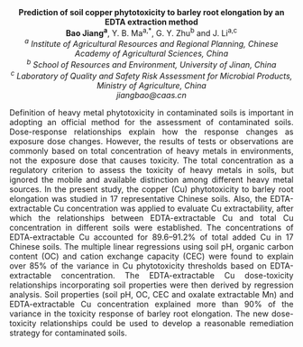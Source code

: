 <center><strong>Prediction of soil copper phytotoxicity to barley root elongation by
an EDTA extraction method</strong>

<center><strong>Bao Jiang<sup>a</sup></strong>, Y. B. Ma<sup>a,*</sup>, G. Y. Zhu<sup>b</sup> and J. Li<sup>a,c</sup>

<center><i><sup>a</sup> Institute of Agricultural Resources and Regional Planning, Chinese
Academy of Agricultural Sciences, China</i>

<center><i><sup>b</sup> School of Resources and Environment, University of Jinan, China</i>

<center><i><sup>c</sup> Laboratory of Quality and Safety Risk Assessment for Microbial
Products, Ministry of Agriculture, China</i>

<center><i>jiangbao@caas.cn</i>

<p style="text-align:justify">Definition of heavy metal phytotoxicity in contaminated soils is
important in adopting an official method for the assessment of
contaminated soils. Dose-response relationships explain how the response
changes as exposure dose changes. However, the results of tests or
observations are commonly based on total concentration of heavy metals
in environments, not the exposure dose that causes toxicity. The total
concentration as a regulatory criterion to assess the toxicity of heavy
metals in soils, but ignored the mobile and available distinction among
different heavy metal sources. In the present study, the copper (Cu)
phytotoxicity to barley root elongation was studied in 17 representative
Chinese soils. Also, the EDTA-extractable Cu concentration was applied
to evaluate Cu extractability, after which the relationships between
EDTA-extractable Cu and total Cu concentration in different soils were
established. The concentrations of EDTA-extractable Cu accounted for
89.6–91.2% of total added Cu in 17 Chinese soils. The multiple linear
regressions using soil pH, organic carbon content (OC) and cation
exchange capacity (CEC) were found to explain over 85% of the variance
in Cu phytotoxicity thresholds based on EDTA-extractable concentration.
The EDTA-extractable Cu dose-toxicity relationships incorporating soil
properties were then derived by regression analysis. Soil properties
(soil pH, OC, CEC and oxalate extractable Mn) and EDTA-extractable Cu
concentration explained more than 90% of the variance in the toxicity
response of barley root elongation. The new dose-toxicity relationships
could be used to develop a reasonable remediation strategy for
contaminated soils.
